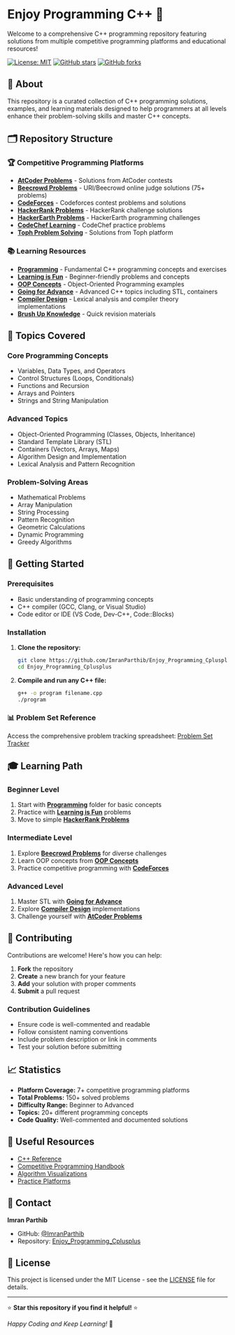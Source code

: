 ﻿# Enjoy Programming C++ 🚀

Welcome to a comprehensive C++ programming repository featuring solutions from multiple competitive programming platforms and educational resources!

[![License: MIT](https://img.shields.io/badge/License-MIT-yellow.svg)](https://opensource.org/licenses/MIT)
[![GitHub stars](https://img.shields.io/github/stars/ImranParthib/Enjoy_Programming_Cplusplus.svg)](https://github.com/ImranParthib/Enjoy_Programming_Cplusplus/stargazers)
[![GitHub forks](https://img.shields.io/github/forks/ImranParthib/Enjoy_Programming_Cplusplus.svg)](https://github.com/ImranParthib/Enjoy_Programming_Cplusplus/network)

## 📖 About

This repository is a curated collection of C++ programming solutions, examples, and learning materials designed to help programmers at all levels enhance their problem-solving skills and master C++ concepts.

## 🗂️ Repository Structure

### 🏆 Competitive Programming Platforms
- **[AtCoder Problems](./AtCoder%20Problem/)** - Solutions from AtCoder contests
- **[Beecrowd Problems](./Beecrowd%20Problems/)** - URI/Beecrowd online judge solutions (75+ problems)
- **[CodeForces](./CodeForces/)** - Codeforces contest problems and solutions
- **[HackerRank Problems](./HackerRank%20Problems/)** - HackerRank challenge solutions
- **[HackerEarth Problems](./Hacherearth%20Problems/)** - HackerEarth programming challenges
- **[CodeChef Learning](./Codechef%20Learning/)** - CodeChef practice problems
- **[Toph Problem Solving](./TophProblemSolving/)** - Solutions from Toph platform

### 📚 Learning Resources
- **[Programming](./Programming/)** - Fundamental C++ programming concepts and exercises
- **[Learning is Fun](./Learning%20is%20Fun/)** - Beginner-friendly problems and concepts
- **[OOP Concepts](./OOP%20Concepts/)** - Object-Oriented Programming examples
- **[Going for Advance](./Going%20fo%20Advance/)** - Advanced C++ topics including STL, containers
- **[Compiler Design](./CompilerDesign/)** - Lexical analysis and compiler theory implementations
- **[Brush Up Knowledge](./Brush%20Up%20Knowledge/)** - Quick revision materials

## 🎯 Topics Covered

### Core Programming Concepts
- Variables, Data Types, and Operators
- Control Structures (Loops, Conditionals)
- Functions and Recursion
- Arrays and Pointers
- Strings and String Manipulation

### Advanced Topics
- Object-Oriented Programming (Classes, Objects, Inheritance)
- Standard Template Library (STL)
- Containers (Vectors, Arrays, Maps)
- Algorithm Design and Implementation
- Lexical Analysis and Pattern Recognition

### Problem-Solving Areas
- Mathematical Problems
- Array Manipulation
- String Processing
- Pattern Recognition
- Geometric Calculations
- Dynamic Programming
- Greedy Algorithms

## 🚀 Getting Started

### Prerequisites
- Basic understanding of programming concepts
- C++ compiler (GCC, Clang, or Visual Studio)
- Code editor or IDE (VS Code, Dev-C++, Code::Blocks)

### Installation

1. **Clone the repository:**
   ```bash
   git clone https://github.com/ImranParthib/Enjoy_Programming_Cplusplus.git
   cd Enjoy_Programming_Cplusplus
   ```

2. **Compile and run any C++ file:**
   ```bash
   g++ -o program filename.cpp
   ./program
   ```

### 📊 Problem Set Reference
Access the comprehensive problem tracking spreadsheet: [Problem Set Tracker](https://docs.google.com/spreadsheets/d/1jkWEB_fcdfn4kZRJqK1XAhFk3RtKh_MjWUl8TynwxXw/edit?pli=1#gid=0)

## 🎓 Learning Path

### Beginner Level
1. Start with **[Programming](./Programming/)** folder for basic concepts
2. Practice with **[Learning is Fun](./Learning%20is%20Fun/)** problems
3. Move to simple **[HackerRank Problems](./HackerRank%20Problems/)**

### Intermediate Level
1. Explore **[Beecrowd Problems](./Beecrowd%20Problems/)** for diverse challenges
2. Learn OOP concepts from **[OOP Concepts](./OOP%20Concepts/)**
3. Practice competitive programming with **[CodeForces](./CodeForces/)**

### Advanced Level
1. Master STL with **[Going for Advance](./Going%20fo%20Advance/)**
2. Explore **[Compiler Design](./CompilerDesign/)** implementations
3. Challenge yourself with **[AtCoder Problems](./AtCoder%20Problem/)**

## 🤝 Contributing

Contributions are welcome! Here's how you can help:

1. **Fork** the repository
2. **Create** a new branch for your feature
3. **Add** your solution with proper comments
4. **Submit** a pull request

### Contribution Guidelines
- Ensure code is well-commented and readable
- Follow consistent naming conventions
- Include problem description or link in comments
- Test your solution before submitting

## 📈 Statistics

- **Platform Coverage:** 7+ competitive programming platforms
- **Total Problems:** 150+ solved problems
- **Difficulty Range:** Beginner to Advanced
- **Topics:** 20+ different programming concepts
- **Code Quality:** Well-commented and documented solutions

## 🔗 Useful Resources

- [C++ Reference](https://cppreference.com/)
- [Competitive Programming Handbook](https://cses.fi/book/book.pdf)
- [Algorithm Visualizations](https://visualgo.net/)
- [Practice Platforms](https://github.com/lnishan/awesome-competitive-programming)

## 📧 Contact

**Imran Parthib**
- GitHub: [@ImranParthib](https://github.com/ImranParthib)
- Repository: [Enjoy_Programming_Cplusplus](https://github.com/ImranParthib/Enjoy_Programming_Cplusplus)

## 📄 License

This project is licensed under the MIT License - see the [LICENSE](LICENSE) file for details.

---

⭐ **Star this repository if you find it helpful!** ⭐

*Happy Coding and Keep Learning!* 🎯